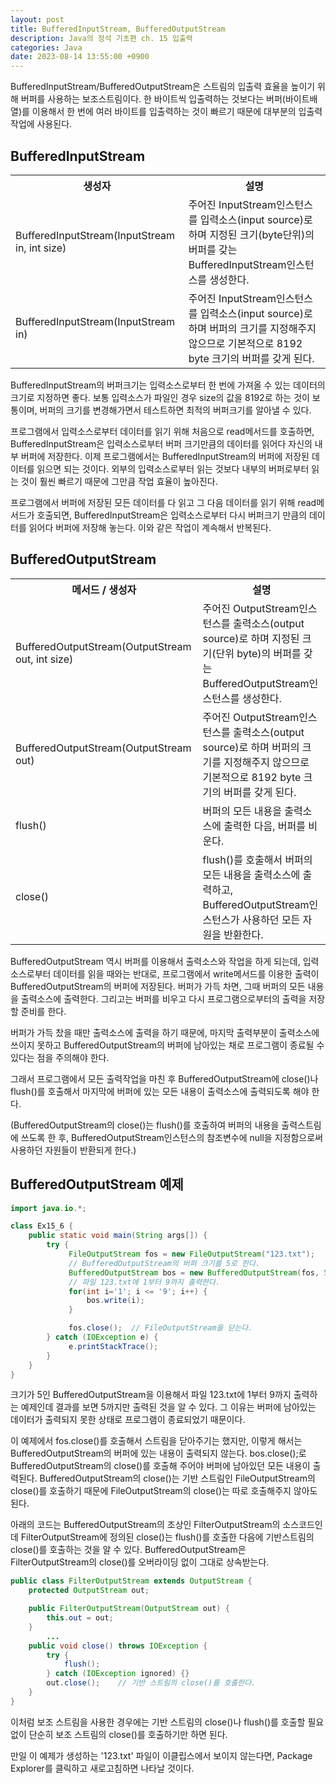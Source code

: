 ```yaml
---
layout: post
title: BufferedInputStream, BufferedOutputStream
description: Java의 정석 기초편 ch. 15 입출력
categories: Java
date: 2023-08-14 13:55:00 +0900
---
```

BufferedInputStream/BufferedOutputStream은 스트림의 입출력 효율을 높이기 위해 버퍼를 사용하는 보조스트림이다. 한 바이트씩 입출력하는 것보다는 버퍼(바이트배열)를 이용해서 한 번에 여러 바이트를 입출력하는 것이 빠르기 때문에 대부분의 입출력 작업에 사용된다.


## BufferedInputStream

<table>
    <tr>
        <th>생성자</th>
        <th>설명</th>
    </tr>
    <tr>
        <td>BufferedInputStream(InputStream in, int size)</td>
        <td>주어진 InputStream인스턴스를 입력소스(input source)로 하며 지정된 크기(byte단위)의 버퍼를 갖는 BufferedInputStream인스턴스를 생성한다.</td>
    </tr>
    <tr>
        <td>BufferedInputStream(InputStream in)</td>
        <td>주어진 InputStream인스턴스를 입력소스(input source)로 하며 버퍼의 크기를 지정해주지 않으므로 기본적으로 8192 byte 크기의 버퍼를 갖게 된다.</td>
    </tr>
</table>

BufferedInputStream의 버퍼크기는 입력소스로부터 한 번에 가져올 수 있는 데이터의 크기로 지정하면 좋다. 보통 입력소스가 파일인 경우 size의 값을 8192로 하는 것이 보통이며, 버퍼의 크기를 변경해가면서 테스트하면 최적의 버퍼크기를 알아낼 수 있다.

프로그램에서 입력소스로부터 데이터를 읽기 위해 처음으로 read메서드를 호출하면, BufferedInputStream은 입력소스로부터 버퍼 크기만큼의 데이터를 읽어다 자신의 내부 버퍼에 저장한다. 이제 프로그램에서는 BufferedInputStream의 버퍼에 저장된 데이터를 읽으면 되는 것이다. 외부의 입력소스로부터 읽는 것보다 내부의 버퍼로부터 읽는 것이 훨씬 빠르기 때문에 그만큼 작업 효율이 높아진다.

프로그램에서 버퍼에 저장된 모든 데이터를 다 읽고 그 다음 데이터를 읽기 위해 read메서드가 호출되면, BufferedInputStream은 입력소스로부터 다시 버퍼크기 만큼의 데이터를 읽어다 버퍼에 저장해 놓는다. 이와 같은 작업이 계속해서 반복된다.


## BufferedOutputStream

<table>
    <tr>
        <th>메서드 / 생성자</th>
        <th>설명</th>
    </tr>
    <tr>
        <td>BufferedOutputStream(OutputStream out, int size)</td>
        <td>주어진 OutputStream인스턴스를 출력소스(output source)로 하며 지정된 크기(단위 byte)의 버퍼를 갖는 BufferedOutputStream인스턴스를 생성한다.</td>
    </tr>
    <tr>
        <td>BufferedOutputStream(OutputStream out)</td>
        <td>주어진 OutputStream인스턴스를 출력소스(output source)로 하며 버퍼의 크기를 지정해주지 않으므로 기본적으로 8192 byte 크기의 버퍼를 갖게 된다.</td>
    </tr>
    <tr>
        <td>flush()</td>
        <td>버퍼의 모든 내용을 출력소스에 출력한 다음, 버퍼를 비운다.</td>
    </tr>
    <tr>
        <td>close()</td>
        <td>flush()를 호출해서 버퍼의 모든 내용을 출력소스에 출력하고, BufferedOutputStream인스턴스가 사용하던 모든 자원을 반환한다.</td>
    </tr>
</table>

BufferedOutputStream 역시 버퍼를 이용해서 출력소스와 작업을 하게 되는데, 입력소스로부터 데이터를 읽을 때와는 반대로, 프로그램에서 write메서드를 이용한 출력이 BufferedOutputStream의 버퍼에 저장된다. 버퍼가 가득 차면, 그때 버퍼의 모든 내용을 출력소스에 출력한다. 그리고는 버퍼를 비우고 다시 프로그램으로부터의 출력을 저장할 준비를 한다.

버퍼가 가득 찼을 때만 출력소스에 출력을 하기 때문에, 마지막 출력부분이 출력소스에 쓰이지 못하고 BufferedOutputStream의 버퍼에 남아있는 채로 프로그램이 종료될 수 있다는 점을 주의해야 한다.

그래서 프로그램에서 모든 출력작업을 마친 후 BufferedOutputStream에 close()나 flush()를 호출해서 마지막에 버퍼에 있는 모든 내용이 출력소스에 출력되도록 해야 한다.

(BufferedOutputStream의 close()는 flush()를 호출하여 버퍼의 내용을 출력스트림에 쓰도록 한 후, BufferedOutputStream인스턴스의 참조변수에 null을 지정함으로써 사용하던 자원들이 반환되게 한다.)


## BufferedOutputStream 예제

```java
import java.io.*;

class Ex15_6 {
	public static void main(String args[]) {
		try {
		     FileOutputStream fos = new FileOutputStream("123.txt");
		     // BufferedOutputStream의 버퍼 크기를 5로 한다. 
		     BufferedOutputStream bos = new BufferedOutputStream(fos, 5);
		     // 파일 123.txt에 1부터 9까지 출력한다. 
		     for(int i='1'; i <= '9'; i++) {
			     bos.write(i);
		     }

		     fos.close();  // FileOutputStream을 닫는다. 
		} catch (IOException e) {
		     e.printStackTrace();		
		}
	}
}
```

크기가 5인 BufferedOutputStream을 이용해서 파일 123.txt에 1부터 9까지 출력하는 예제인데 결과를 보면 5까지만 출력된 것을 알 수 있다. 그 이유는 버퍼에 남아있는 데이터가 출력되지 못한 상태로 프로그램이 종료되었기 때문이다.

이 예제에서 fos.close()를 호출해서 스트림을 닫아주기는 했지만, 이렇게 해서는 BufferedOutputStream의 버퍼에 있는 내용이 출력되지 않는다. bos.close();로 BufferedOutputStream의 close()를 호출해 주어야 버퍼에 남아있던 모든 내용이 출력된다. BufferedOutputStream의 close()는 기반 스트림인 FileOutputStream의 close()를 호출하기 때문에 FileOutputStream의 close()는 따로 호출해주지 않아도 된다.

아래의 코드는 BufferedOutputStream의 조상인 FilterOutputStream의 소스코드인데 FilterOutputStream에 정의된 close()는 flush()를 호출한 다음에 기반스트림의 close()를 호출하는 것을 알 수 있다. BufferedOutputStream은 FilterOutputStream의 close()를 오버라이딩 없이 그대로 상속받는다.

```java
public class FilterOutputStream extends OutputStream {
    protected OutputStream out;

    public FilterOutputStream(OutputStream out) {
        this.out = out;
    }
        ...
    public void close() throws IOException {
        try {
            flush();
        } catch (IOException ignored) {}
        out.close();    // 기반 스트림의 close()를 호출한다.
    }
}
```

이처럼 보조 스트림을 사용한 경우에는 기반 스트림의 close()나 flush()를 호출할 필요 없이 단순히 보조 스트림의 close()를 호출하기만 하면 된다.

만일 이 예제가 생성하는 '123.txt' 파일이 이클립스에서 보이지 않는다면, Package Explorer를 클릭하고 새로고침하면 나타날 것이다.